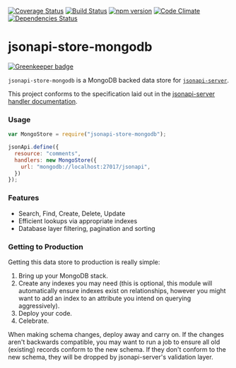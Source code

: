 [![Coverage Status](https://coveralls.io/repos/holidayextras/jsonapi-store-mongodb/badge.svg?branch=master&service=github)](https://coveralls.io/github/holidayextras/jsonapi-store-mongodb?branch=master)
[![Build Status](https://travis-ci.org/holidayextras/jsonapi-store-mongodb.svg?branch=master)](https://travis-ci.org/holidayextras/jsonapi-store-mongodb)
[![npm version](https://badge.fury.io/js/jsonapi-store-mongodb.svg)](http://badge.fury.io/js/jsonapi-store-mongodb)
[![Code Climate](https://codeclimate.com/github/holidayextras/jsonapi-store-mongodb/badges/gpa.svg)](https://codeclimate.com/github/holidayextras/jsonapi-store-mongodb)
[![Dependencies Status](https://david-dm.org/holidayextras/jsonapi-store-mongodb.svg)](https://david-dm.org/holidayextras/jsonapi-store-mongodb)


# jsonapi-store-mongodb

[![Greenkeeper badge](https://badges.greenkeeper.io/holidayextras/jsonapi-store-mongodb.svg)](https://greenkeeper.io/)

`jsonapi-store-mongodb` is a MongoDB backed data store for [`jsonapi-server`](https://github.com/holidayextras/jsonapi-server).

This project conforms to the specification laid out in the [jsonapi-server handler documentation](https://github.com/holidayextras/jsonapi-server/blob/master/documentation/handlers.md).

### Usage

```javascript
var MongoStore = require("jsonapi-store-mongodb");

jsonApi.define({
  resource: "comments",
  handlers: new MongoStore({
    url: "mongodb://localhost:27017/jsonapi",
  })
});
```

### Features

 * Search, Find, Create, Delete, Update
 * Efficient lookups via appropriate indexes
 * Database layer filtering, pagination and sorting

### Getting to Production

Getting this data store to production is really simple:

1. Bring up your MongoDB stack.
2. Create any indexes you may need (this is optional, this module will automatically ensure indexes exist on relationships, however you might want to add an index to an attribute you intend on querying aggressively).
3. Deploy your code.
4. Celebrate.

When making schema changes, deploy away and carry on. If the changes aren't backwards compatible, you may want to run a job to ensure all old (existing) records conform to the new schema. If they don't conform to the new schema, they will be dropped by jsonapi-server's validation layer.

